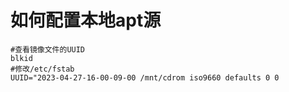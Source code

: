 # 如何配置本地apt源
```
#查看镜像文件的UUID
blkid
#修改/etc/fstab
UUID="2023-04-27-16-00-09-00 /mnt/cdrom iso9660 defaults 0 0
```


